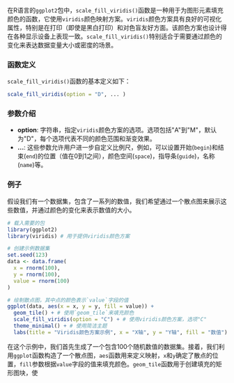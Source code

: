 在R语言的`ggplot2`包中，`scale_fill_viridis()`函数是一种用于为图形元素填充颜色的函数，它使用`viridis`颜色映射方案。`viridis`颜色方案具有良好的可视化属性，特别是在打印（即使是黑白打印）和对色盲友好方面。该颜色方案也设计得在各种显示设备上表现一致。`scale_fill_viridis()`特别适合于需要通过颜色的变化来表达数据变量大小或密度的场景。

### 函数定义

`scale_fill_viridis()`函数的基本定义如下：

```r
scale_fill_viridis(option = "D", ... )
```

### 参数介绍

- **option**: 字符串，指定`viridis`颜色方案的选项。选项包括"A"到"M"，默认为"D"，每个选项代表不同的颜色范围和渐变效果。
- **...**: 这些参数允许用户进一步自定义比例尺，例如，可以设置开始(`begin`)和结束(`end`)的位置（值在0到1之间），颜色空间(`space`)，指导条(`guide`)，名称(`name`)等。

### 例子

假设我们有一个数据集，包含了一系列的数值，我们希望通过一个散点图来展示这些数值，并通过颜色的变化来表示数值的大小。

```r
# 载入需要的包
library(ggplot2)
library(viridis) # 用于提供viridis颜色方案

# 创建示例数据集
set.seed(123)
data <- data.frame(
  x = rnorm(100),
  y = rnorm(100),
  value = rnorm(100)
)

# 绘制散点图，其中点的颜色表示`value`字段的值
ggplot(data, aes(x = x, y = y, fill = value)) +
  geom_tile() + # 使用`geom_tile`来填充颜色
  scale_fill_viridis(option = "C") + # 使用viridis颜色方案，选项"C"
  theme_minimal() + # 使用简洁主题
  labs(title = "Viridis颜色方案示例", x = "X轴", y = "Y轴", fill = "数值")
```

在这个示例中，我们首先生成了一个包含100个随机数值的数据集。接着，我们利用`ggplot`函数构造了一个散点图，`aes`函数用来定义映射，`x`和`y`确定了散点的位置，`fill`参数根据`value`字段的值来填充颜色。`geom_tile`函数用于创建填充的矩形图块，使